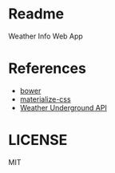 Readme
======
Weather Info Web App


References
==========
* [bower](http://bower.io/)
* [materialize-css](materializecss.com)
* [Weather Underground API](http://api.wunderground.com/)

LICENSE
=======
MIT
